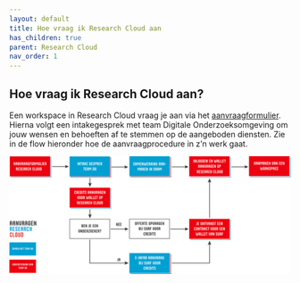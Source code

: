 ```yaml
---
layout: default
title: Hoe vraag ik Research Cloud aan
has_children: true
parent: Research Cloud
nav_order: 1
---
```


## Hoe vraag ik Research Cloud aan?
Een workspace in Research Cloud vraag je aan via het [aanvraagformulier](https://hogeschoolutrecht.topdesk.net/tas/public/ssp/content/serviceflow?unid=aa381ea2c4cf4a53ab1bfa94ecc05793&from=fd3b3881-eab9-4d6e-9fcd-90b3930f8f29&openedFromService=true). Hierna volgt een intakegesprek met team Digitale Onderzoeksomgeving om jouw wensen en behoeften af te stemmen op de aangeboden diensten. Zie in de flow hieronder hoe de aanvraagprocedure in z’n werk gaat.

![](/assets/general/Flowchart-request-2.0.svg)